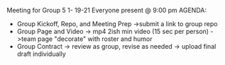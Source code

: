 Meeting for Group 5     1- 19-21
Everyone present @ 9:00 pm
AGENDA:
- Group Kickoff, Repo, and Meeting Prep
    ->submit a link to group repo
- Group Page and Video
    -> mp4 2ish min video (15 sec per person)
    ->team page "decorate" with roster and humor
- Group Contract
    -> review as group, revise as needed
    -> upload final draft individually
